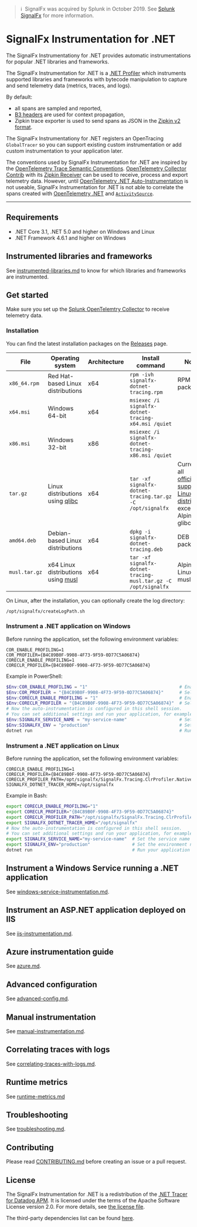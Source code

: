 >ℹ️&nbsp;&nbsp;SignalFx was acquired by Splunk in October 2019. See [Splunk SignalFx](https://www.splunk.com/en_us/investor-relations/acquisitions/signalfx.html) for more information.

# SignalFx Instrumentation for .NET

The SignalFx Instrumentationy for .NET provides automatic instrumentations
for popular .NET libraries and frameworks.

The SignalFx Instrumentation for .NET is a [.NET Profiler](https://docs.microsoft.com/en-us/dotnet/framework/unmanaged-api/profiling/profiling-overview)
which instruments supported libraries and frameworks with bytecode manipulation
to capture and send telemetry data (metrics, traces, and logs).

By default:

- all spans are sampled and reported,
- [B3 headers](https://github.com/openzipkin/b3-propagation) are used for context
  propagation,
- Zipkin trace exporter is used to send spans as JSON in the [Zipkin v2 format](https://zipkin.io/zipkin-api/#/default/post_spans).

The SignalFx Instrumentationy for .NET registers an OpenTracing `GlobalTracer`
so you can support existing custom instrumentation or add custom
instrumentation to your application later.

The conventions used by SignalFx Instrumentation for .NET are inspired by
the [OpenTelemetry Trace Semantic Conventions](https://github.com/open-telemetry/opentelemetry-specification/tree/main/specification/trace/semantic_conventions).
[OpenTelemetry Collector Contrib](https://github.com/open-telemetry/opentelemetry-collector-contrib)
with its [Zipkin Receiver](https://github.com/open-telemetry/opentelemetry-collector-contrib/tree/main/receiver/zipkinreceiver)
can be used to receive, process and export telemetry data.
However, until [OpenTelemetry .NET Auto-Instrumentation](https://github.com/open-telemetry/opentelemetry-dotnet-instrumentation)
is not useable, SignalFx Instrumentation for .NET is not able
to correlate the spans created with [OpenTelemetry .NET](https://github.com/open-telemetry/opentelemetry-dotnet)
and [`ActivitySource`](https://docs.microsoft.com/en-us/dotnet/core/diagnostics/distributed-tracing-instrumentation-walkthroughs).

---

## Requirements

- .NET Core 3.1, .NET 5.0 and higher on Windows and Linux
- .NET Framework 4.6.1 and higher on Windows

## Instrumented libraries and frameworks

See [instrumented-libraries.md](instrumented-libraries.md)
to know for which libraries and frameworks are instrumented.

## Get started

Make sure you set up the [Splunk OpenTelemtry Collector](https://github.com/signalfx/splunk-otel-collector)
to receive telemetry data.

### Installation

You can find the latest installation packages on the
[Releases](https://github.com/signalfx/signalfx-dotnet-tracing/releases/latest)
page.

| File         | Operating system    | Architecture | Install command | Notes |
| ---           | ---                 | ---          | ---          | ---   |
| `x86_64.rpm`  | Red Hat-based Linux distributions | x64 | `rpm -ivh signalfx-dotnet-tracing.rpm` | RPM package |
| `x64.msi`     | Windows 64-bit | x64 |  `msiexec /i signalfx-dotnet-tracing-x64.msi /quiet` | |
| `x86.msi`     | Windows 32-bit | x86 | `msiexec /i signalfx-dotnet-tracing-x86.msi /quiet` | |
| `tar.gz` | Linux distributions using [qlibc](https://wiki.musl-libc.org/projects-using-musl.html) | x64 | `tar -xf signalfx-dotnet-tracing.tar.gz -C /opt/signalfx` | Currently, all [officially supported Linux distribtions](https://docs.microsoft.com/dotnet/core/install/linux) except Alpine use glibc |
| `amd64.deb`   | Debian-based Linux distributions | x64 | `dpkg -i signalfx-dotnet-tracing.deb` | DEB package |
| `musl.tar.gz` | x64 Linux distributions using [musl](https://wiki.musl-libc.org/projects-using-musl.html) | x64 | `tar -xf signalfx-dotnet-tracing-musl.tar.gz -C /opt/signalfx` | Alpine Linux uses musl |

On Linux, after the installation, you can optionally create the log directory:

```bash
/opt/signalfx/createLogPath.sh
```

### Instrument a .NET application on Windows

Before running the application, set the following environment variables:

```env
COR_ENABLE_PROFILING=1
COR_PROFILER={B4C89B0F-9908-4F73-9F59-0D77C5A06874}
CORECLR_ENABLE_PROFILING=1
CORECLR_PROFILER={B4C89B0F-9908-4F73-9F59-0D77C5A06874}
```

Example in PowerShell:

```powershell
$Env:COR_ENABLE_PROFILING = "1"                                   # Enable the .NET Framework Profiler
$Env:COR_PROFILER = "{B4C89B0F-9908-4F73-9F59-0D77C5A06874}"      # Select the .NET Framework Profiler
$Env:CORECLR_ENABLE_PROFILING = "1"                               # Enable the .NET (Core) Profiler
$Env:CORECLR_PROFILER = "{B4C89B0F-9908-4F73-9F59-0D77C5A06874}"  # Select the .NET (Core) Profiler
# Now the auto-instrumentation is configured in this shell session.
# You can set additional settings and run your application, for example:
$Env:SIGNALFX_SERVICE_NAME = "my-service-name"                    # Set the service name
$Env:SIGNALFX_ENV = "production"                                  # Set the environment name
dotnet run                                                        # Run your application                                                     
```

### Instrument a .NET application on Linux

Before running the application, set the following environment variables:

```env
CORECLR_ENABLE_PROFILING=1
CORECLR_PROFILER={B4C89B0F-9908-4F73-9F59-0D77C5A06874}
CORECLR_PROFILER_PATH=/opt/signalfx/SignalFx.Tracing.ClrProfiler.Native.so
SIGNALFX_DOTNET_TRACER_HOME=/opt/signalfx
```

Example in Bash:

```bash
export CORECLR_ENABLE_PROFILING="1"                                                 # Enable the .NET (Core) Profiler
export CORECLR_PROFILER="{B4C89B0F-9908-4F73-9F59-0D77C5A06874}"                    # Select the .NET (Core) Profiler
export CORECLR_PROFILER_PATH="/opt/signalfx/SignalFx.Tracing.ClrProfiler.Native.so" # Select the .NET (Core) Profiler file path
export SIGNALFX_DOTNET_TRACER_HOME="/opt/signalfx"                                  # Select the SignalFx Instrumentation for .NET home folder
# Now the auto-instrumentation is configured in this shell session.
# You can set additional settings and run your application, for example:
export SIGNALFX_SERVICE_NAME="my-service-name"  # Set the service name
export SIGNALFX_ENV="production"                # Set the environment name
dotnet run                                      # Run your application 
```

## Instrument a Windows Service running a .NET application

See [windows-service-instrumentation.md](windows-service-instrumentation.md).

## Instrument an ASP.NET application deployed on IIS

See [iis-instrumentation.md](iis-instrumentation.md).

## Azure instrumentation guide

See [azure.md](azure.md).

## Advanced configuration

See [advanced-config.md](advanced-config.md).

## Manual instrumentation

See [manual-instrumentation.md](manual-instrumentation.md).

## Correlating traces with logs

See [correlating-traces-with-logs.md](correlating-traces-with-logs.md).

## Runtime metrics

See [runtime-metrics.md](runtime-metrics.md)

## Troubleshooting

See [troubleshooting.md](troubleshooting.md).

## Contributing

Please read [CONTRIBUTING.md](CONTRIBUTING.md) before creating an issue or
a pull request.

## License

The SignalFx Instrumentation for .NET is a redistribution of the
[.NET Tracer for Datadog APM](https://github.com/DataDog/dd-trace-dotnet).
It is licensed under the terms of the Apache Software License version 2.0.
For more details, see [the license file](../LICENSE).

The third-party dependencies list can be found [here](../LICENSE-3rdparty.csv).
